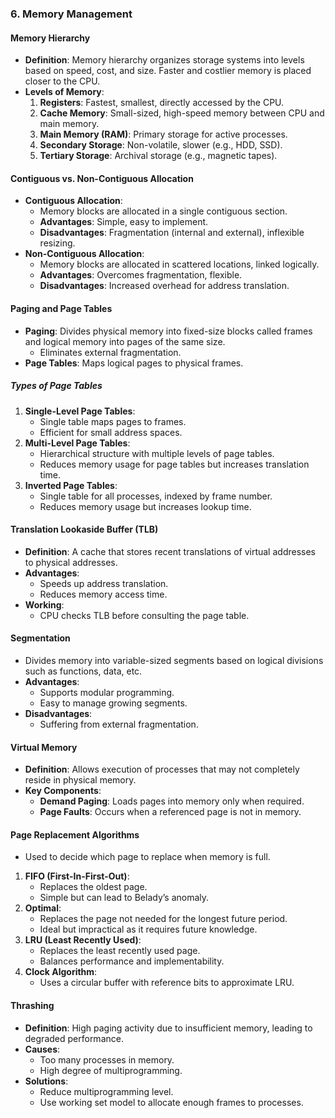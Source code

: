 ### 6. Memory Management

#### **Memory Hierarchy**
- **Definition**: Memory hierarchy organizes storage systems into levels based on speed, cost, and size. Faster and costlier memory is placed closer to the CPU.
- **Levels of Memory**:
  1. **Registers**: Fastest, smallest, directly accessed by the CPU.
  2. **Cache Memory**: Small-sized, high-speed memory between CPU and main memory.
  3. **Main Memory (RAM)**: Primary storage for active processes.
  4. **Secondary Storage**: Non-volatile, slower (e.g., HDD, SSD).
  5. **Tertiary Storage**: Archival storage (e.g., magnetic tapes).

#### **Contiguous vs. Non-Contiguous Allocation**
- **Contiguous Allocation**:
  - Memory blocks are allocated in a single contiguous section.
  - **Advantages**: Simple, easy to implement.
  - **Disadvantages**: Fragmentation (internal and external), inflexible resizing.
- **Non-Contiguous Allocation**:
  - Memory blocks are allocated in scattered locations, linked logically.
  - **Advantages**: Overcomes fragmentation, flexible.
  - **Disadvantages**: Increased overhead for address translation.

#### **Paging and Page Tables**
- **Paging**: Divides physical memory into fixed-size blocks called frames and logical memory into pages of the same size.
  - Eliminates external fragmentation.
- **Page Tables**: Maps logical pages to physical frames.

##### Types of Page Tables
1. **Single-Level Page Tables**:
   - Single table maps pages to frames.
   - Efficient for small address spaces.
2. **Multi-Level Page Tables**:
   - Hierarchical structure with multiple levels of page tables.
   - Reduces memory usage for page tables but increases translation time.
3. **Inverted Page Tables**:
   - Single table for all processes, indexed by frame number.
   - Reduces memory usage but increases lookup time.

#### **Translation Lookaside Buffer (TLB)**
- **Definition**: A cache that stores recent translations of virtual addresses to physical addresses.
- **Advantages**:
  - Speeds up address translation.
  - Reduces memory access time.
- **Working**:
  - CPU checks TLB before consulting the page table.

#### **Segmentation**
- Divides memory into variable-sized segments based on logical divisions such as functions, data, etc.
- **Advantages**:
  - Supports modular programming.
  - Easy to manage growing segments.
- **Disadvantages**:
  - Suffering from external fragmentation.

#### **Virtual Memory**
- **Definition**: Allows execution of processes that may not completely reside in physical memory.
- **Key Components**:
  - **Demand Paging**: Loads pages into memory only when required.
  - **Page Faults**: Occurs when a referenced page is not in memory.

#### **Page Replacement Algorithms**
- Used to decide which page to replace when memory is full.
1. **FIFO (First-In-First-Out)**:
   - Replaces the oldest page.
   - Simple but can lead to Belady’s anomaly.
2. **Optimal**:
   - Replaces the page not needed for the longest future period.
   - Ideal but impractical as it requires future knowledge.
3. **LRU (Least Recently Used)**:
   - Replaces the least recently used page.
   - Balances performance and implementability.
4. **Clock Algorithm**:
   - Uses a circular buffer with reference bits to approximate LRU.

#### **Thrashing**
- **Definition**: High paging activity due to insufficient memory, leading to degraded performance.
- **Causes**:
  - Too many processes in memory.
  - High degree of multiprogramming.
- **Solutions**:
  - Reduce multiprogramming level.
  - Use working set model to allocate enough frames to processes.

